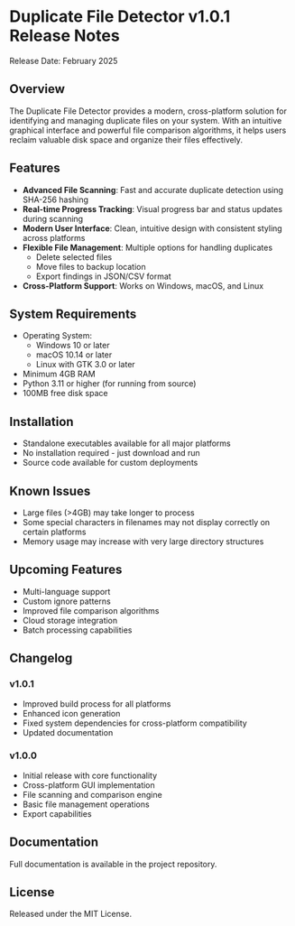 # Duplicate File Detector v1.0.1 Release Notes

Release Date: February 2025

## Overview
The Duplicate File Detector provides a modern, cross-platform solution for identifying and managing duplicate files on your system. With an intuitive graphical interface and powerful file comparison algorithms, it helps users reclaim valuable disk space and organize their files effectively.

## Features
- **Advanced File Scanning**: Fast and accurate duplicate detection using SHA-256 hashing
- **Real-time Progress Tracking**: Visual progress bar and status updates during scanning
- **Modern User Interface**: Clean, intuitive design with consistent styling across platforms
- **Flexible File Management**: Multiple options for handling duplicates
  - Delete selected files
  - Move files to backup location
  - Export findings in JSON/CSV format
- **Cross-Platform Support**: Works on Windows, macOS, and Linux

## System Requirements
- Operating System:
  - Windows 10 or later
  - macOS 10.14 or later
  - Linux with GTK 3.0 or later
- Minimum 4GB RAM
- Python 3.11 or higher (for running from source)
- 100MB free disk space

## Installation
- Standalone executables available for all major platforms
- No installation required - just download and run
- Source code available for custom deployments

## Known Issues
- Large files (>4GB) may take longer to process
- Some special characters in filenames may not display correctly on certain platforms
- Memory usage may increase with very large directory structures

## Upcoming Features
- Multi-language support
- Custom ignore patterns
- Improved file comparison algorithms
- Cloud storage integration
- Batch processing capabilities

## Changelog
### v1.0.1
- Improved build process for all platforms
- Enhanced icon generation
- Fixed system dependencies for cross-platform compatibility
- Updated documentation

### v1.0.0
- Initial release with core functionality
- Cross-platform GUI implementation
- File scanning and comparison engine
- Basic file management operations
- Export capabilities

## Documentation
Full documentation is available in the project repository.

## License
Released under the MIT License.